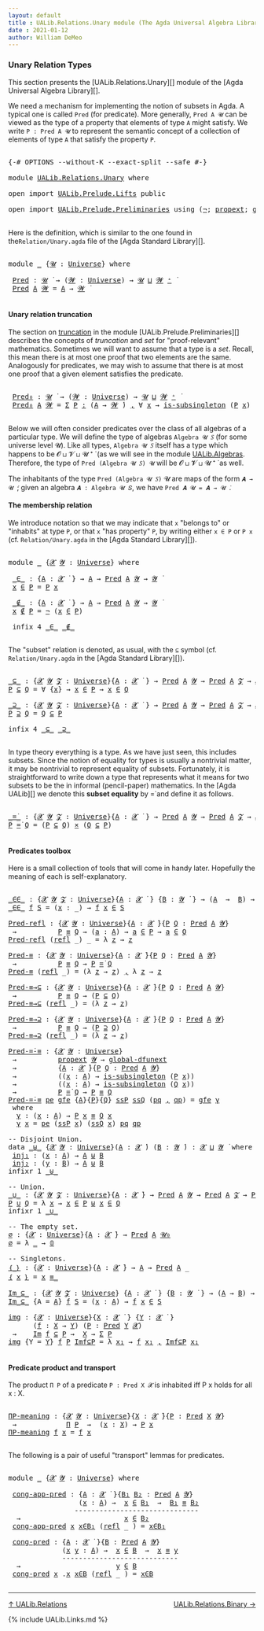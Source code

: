 ```yaml
---
layout: default
title : UALib.Relations.Unary module (The Agda Universal Algebra Library)
date : 2021-01-12
author: William DeMeo
---
```


### <a id="unary-relation-types">Unary Relation Types</a>

This section presents the [UALib.Relations.Unary][] module of the [Agda Universal Algebra Library][].

We need a mechanism for implementing the notion of subsets in Agda. A typical one is called `Pred` (for predicate). More generally, `Pred A 𝓤` can be viewed as the type of a property that elements of type `A` might satisfy. We write `P : Pred A 𝓤` to represent the semantic concept of a collection of elements of type `A` that satisfy the property `P`.


<pre class="Agda">

<a id="671" class="Symbol">{-#</a> <a id="675" class="Keyword">OPTIONS</a> <a id="683" class="Pragma">--without-K</a> <a id="695" class="Pragma">--exact-split</a> <a id="709" class="Pragma">--safe</a> <a id="716" class="Symbol">#-}</a>

<a id="721" class="Keyword">module</a> <a id="728" href="UALib.Relations.Unary.html" class="Module">UALib.Relations.Unary</a> <a id="750" class="Keyword">where</a>

<a id="757" class="Keyword">open</a> <a id="762" class="Keyword">import</a> <a id="769" href="UALib.Prelude.Lifts.html" class="Module">UALib.Prelude.Lifts</a> <a id="789" class="Keyword">public</a>

<a id="797" class="Keyword">open</a> <a id="802" class="Keyword">import</a> <a id="809" href="UALib.Prelude.Preliminaries.html" class="Module">UALib.Prelude.Preliminaries</a> <a id="837" class="Keyword">using</a> <a id="843" class="Symbol">(</a><a id="844" href="MGS-MLTT.html#956" class="Function">¬</a><a id="845" class="Symbol">;</a> <a id="847" href="MGS-Powerset.html#382" class="Function">propext</a><a id="854" class="Symbol">;</a> <a id="856" href="MGS-Subsingleton-Theorems.html#3468" class="Function">global-dfunext</a><a id="870" class="Symbol">;</a> <a id="872" href="MGS-Basic-UF.html#743" class="Function">is-subsingleton</a><a id="887" class="Symbol">;</a> <a id="889" href="universes.html#504" class="Primitive">𝓤₀</a><a id="891" class="Symbol">;</a> <a id="893" href="MGS-MLTT.html#712" class="Function">𝟘</a><a id="894" class="Symbol">)</a> <a id="896" class="Keyword">public</a>

</pre>

Here is the definition, which is similar to the one found in the`Relation/Unary.agda` file of the [Agda Standard Library][].

<pre class="Agda">

<a id="1056" class="Keyword">module</a> <a id="1063" href="UALib.Relations.Unary.html#1063" class="Module">_</a> <a id="1065" class="Symbol">{</a><a id="1066" href="UALib.Relations.Unary.html#1066" class="Bound">𝓤</a> <a id="1068" class="Symbol">:</a> <a id="1070" href="universes.html#551" class="Postulate">Universe</a><a id="1078" class="Symbol">}</a> <a id="1080" class="Keyword">where</a>

 <a id="1088" href="UALib.Relations.Unary.html#1088" class="Function">Pred</a> <a id="1093" class="Symbol">:</a> <a id="1095" href="UALib.Relations.Unary.html#1066" class="Bound">𝓤</a> <a id="1097" href="universes.html#758" class="Function Operator">̇</a> <a id="1099" class="Symbol">→</a> <a id="1101" class="Symbol">(</a><a id="1102" href="UALib.Relations.Unary.html#1102" class="Bound">𝓦</a> <a id="1104" class="Symbol">:</a> <a id="1106" href="universes.html#551" class="Postulate">Universe</a><a id="1114" class="Symbol">)</a> <a id="1116" class="Symbol">→</a> <a id="1118" href="UALib.Relations.Unary.html#1066" class="Bound">𝓤</a> <a id="1120" href="Agda.Primitive.html#636" class="Primitive Operator">⊔</a> <a id="1122" href="UALib.Relations.Unary.html#1102" class="Bound">𝓦</a> <a id="1124" href="universes.html#527" class="Primitive Operator">⁺</a> <a id="1126" href="universes.html#758" class="Function Operator">̇</a>
 <a id="1129" href="UALib.Relations.Unary.html#1088" class="Function">Pred</a> <a id="1134" href="UALib.Relations.Unary.html#1134" class="Bound">A</a> <a id="1136" href="UALib.Relations.Unary.html#1136" class="Bound">𝓦</a> <a id="1138" class="Symbol">=</a> <a id="1140" href="UALib.Relations.Unary.html#1134" class="Bound">A</a> <a id="1142" class="Symbol">→</a> <a id="1144" href="UALib.Relations.Unary.html#1136" class="Bound">𝓦</a> <a id="1146" href="universes.html#758" class="Function Operator">̇</a>

</pre>

#### <a id="unary-relation-truncation">Unary relation truncation</a>

The section on [truncation](UALib.Prelude.Preliminaries.html#truncation) in the module [UALib.Prelude.Preliminaries][] describes the concepts of *truncation* and *set* for "proof-relevant" mathematics. Sometimes we will want to assume that a type is a *set*. Recall, this mean there is at most one proof that two elements are the same.  Analogously for predicates, we may wish to assume that there is at most one proof that a given element satisfies the predicate.

<pre class="Agda">

 <a id="1712" href="UALib.Relations.Unary.html#1712" class="Function">Pred₀</a> <a id="1718" class="Symbol">:</a> <a id="1720" href="UALib.Relations.Unary.html#1066" class="Bound">𝓤</a> <a id="1722" href="universes.html#758" class="Function Operator">̇</a> <a id="1724" class="Symbol">→</a> <a id="1726" class="Symbol">(</a><a id="1727" href="UALib.Relations.Unary.html#1727" class="Bound">𝓦</a> <a id="1729" class="Symbol">:</a> <a id="1731" href="universes.html#551" class="Postulate">Universe</a><a id="1739" class="Symbol">)</a> <a id="1741" class="Symbol">→</a> <a id="1743" href="UALib.Relations.Unary.html#1066" class="Bound">𝓤</a> <a id="1745" href="Agda.Primitive.html#636" class="Primitive Operator">⊔</a> <a id="1747" href="UALib.Relations.Unary.html#1727" class="Bound">𝓦</a> <a id="1749" href="universes.html#527" class="Primitive Operator">⁺</a> <a id="1751" href="universes.html#758" class="Function Operator">̇</a>
 <a id="1754" href="UALib.Relations.Unary.html#1712" class="Function">Pred₀</a> <a id="1760" href="UALib.Relations.Unary.html#1760" class="Bound">A</a> <a id="1762" href="UALib.Relations.Unary.html#1762" class="Bound">𝓦</a> <a id="1764" class="Symbol">=</a> <a id="1766" href="MGS-MLTT.html#3074" class="Function">Σ</a> <a id="1768" href="UALib.Relations.Unary.html#1768" class="Bound">P</a> <a id="1770" href="MGS-MLTT.html#3074" class="Function">꞉</a> <a id="1772" class="Symbol">(</a><a id="1773" href="UALib.Relations.Unary.html#1760" class="Bound">A</a> <a id="1775" class="Symbol">→</a> <a id="1777" href="UALib.Relations.Unary.html#1762" class="Bound">𝓦</a> <a id="1779" href="universes.html#758" class="Function Operator">̇</a><a id="1780" class="Symbol">)</a> <a id="1782" href="MGS-MLTT.html#3074" class="Function">,</a> <a id="1784" class="Symbol">∀</a> <a id="1786" href="UALib.Relations.Unary.html#1786" class="Bound">x</a> <a id="1788" class="Symbol">→</a> <a id="1790" href="MGS-Basic-UF.html#743" class="Function">is-subsingleton</a> <a id="1806" class="Symbol">(</a><a id="1807" href="UALib.Relations.Unary.html#1768" class="Bound">P</a> <a id="1809" href="UALib.Relations.Unary.html#1786" class="Bound">x</a><a id="1810" class="Symbol">)</a>

</pre>


Below we will often consider predicates over the class of all algebras of a particular type. We will define the type of algebras `Algebra 𝓤 𝑆` (for some universe level 𝓤). Like all types, `Algebra 𝓤 𝑆` itself has a type which happens to be 𝓞 ⊔ 𝓥 ⊔ 𝓤 ⁺ ̇ (as we will see in the module [UALib.Algebras](UALib.Algebras.Algebras.html). Therefore, the type of `Pred (Algebra 𝓤 𝑆) 𝓤` will be 𝓞 ⊔ 𝓥 ⊔ 𝓤 ⁺ ̇ as well.

The inhabitants of the type `Pred (Algebra 𝓤 𝑆)` 𝓤 are maps of the form `𝑨 → 𝓤 ̇`; given an algebra `𝑨 : Algebra 𝓤 𝑆`, we have `Pred 𝑨 𝓤 = 𝑨 → 𝓤 ̇`.

#### <a id="The membership relation">The membership relation</a>

We introduce notation so that we may indicate that `x` "belongs to" or "inhabits" at type `P`, or that `x` "has property" `P`, by writing either `x ∈ P` or `P x` (cf. `Relation/Unary.agda` in the [Agda Standard Library][]).

<pre class="Agda">

<a id="2691" class="Keyword">module</a> <a id="2698" href="UALib.Relations.Unary.html#2698" class="Module">_</a> <a id="2700" class="Symbol">{</a><a id="2701" href="UALib.Relations.Unary.html#2701" class="Bound">𝓧</a> <a id="2703" href="UALib.Relations.Unary.html#2703" class="Bound">𝓨</a> <a id="2705" class="Symbol">:</a> <a id="2707" href="universes.html#551" class="Postulate">Universe</a><a id="2715" class="Symbol">}</a> <a id="2717" class="Keyword">where</a>

 <a id="2725" href="UALib.Relations.Unary.html#2725" class="Function Operator">_∈_</a> <a id="2729" class="Symbol">:</a> <a id="2731" class="Symbol">{</a><a id="2732" href="UALib.Relations.Unary.html#2732" class="Bound">A</a> <a id="2734" class="Symbol">:</a> <a id="2736" href="UALib.Relations.Unary.html#2701" class="Bound">𝓧</a> <a id="2738" href="universes.html#758" class="Function Operator">̇</a> <a id="2740" class="Symbol">}</a> <a id="2742" class="Symbol">→</a> <a id="2744" href="UALib.Relations.Unary.html#2732" class="Bound">A</a> <a id="2746" class="Symbol">→</a> <a id="2748" href="UALib.Relations.Unary.html#1088" class="Function">Pred</a> <a id="2753" href="UALib.Relations.Unary.html#2732" class="Bound">A</a> <a id="2755" href="UALib.Relations.Unary.html#2703" class="Bound">𝓨</a> <a id="2757" class="Symbol">→</a> <a id="2759" href="UALib.Relations.Unary.html#2703" class="Bound">𝓨</a> <a id="2761" href="universes.html#758" class="Function Operator">̇</a>
 <a id="2764" href="UALib.Relations.Unary.html#2764" class="Bound">x</a> <a id="2766" href="UALib.Relations.Unary.html#2725" class="Function Operator">∈</a> <a id="2768" href="UALib.Relations.Unary.html#2768" class="Bound">P</a> <a id="2770" class="Symbol">=</a> <a id="2772" href="UALib.Relations.Unary.html#2768" class="Bound">P</a> <a id="2774" href="UALib.Relations.Unary.html#2764" class="Bound">x</a>

 <a id="2778" href="UALib.Relations.Unary.html#2778" class="Function Operator">_∉_</a> <a id="2782" class="Symbol">:</a> <a id="2784" class="Symbol">{</a><a id="2785" href="UALib.Relations.Unary.html#2785" class="Bound">A</a> <a id="2787" class="Symbol">:</a> <a id="2789" href="UALib.Relations.Unary.html#2701" class="Bound">𝓧</a> <a id="2791" href="universes.html#758" class="Function Operator">̇</a> <a id="2793" class="Symbol">}</a> <a id="2795" class="Symbol">→</a> <a id="2797" href="UALib.Relations.Unary.html#2785" class="Bound">A</a> <a id="2799" class="Symbol">→</a> <a id="2801" href="UALib.Relations.Unary.html#1088" class="Function">Pred</a> <a id="2806" href="UALib.Relations.Unary.html#2785" class="Bound">A</a> <a id="2808" href="UALib.Relations.Unary.html#2703" class="Bound">𝓨</a> <a id="2810" class="Symbol">→</a> <a id="2812" href="UALib.Relations.Unary.html#2703" class="Bound">𝓨</a> <a id="2814" href="universes.html#758" class="Function Operator">̇</a>
 <a id="2817" href="UALib.Relations.Unary.html#2817" class="Bound">x</a> <a id="2819" href="UALib.Relations.Unary.html#2778" class="Function Operator">∉</a> <a id="2821" href="UALib.Relations.Unary.html#2821" class="Bound">P</a> <a id="2823" class="Symbol">=</a> <a id="2825" href="MGS-MLTT.html#956" class="Function">¬</a> <a id="2827" class="Symbol">(</a><a id="2828" href="UALib.Relations.Unary.html#2817" class="Bound">x</a> <a id="2830" href="UALib.Relations.Unary.html#2725" class="Function Operator">∈</a> <a id="2832" href="UALib.Relations.Unary.html#2821" class="Bound">P</a><a id="2833" class="Symbol">)</a>

 <a id="2837" class="Keyword">infix</a> <a id="2843" class="Number">4</a> <a id="2845" href="UALib.Relations.Unary.html#2725" class="Function Operator">_∈_</a> <a id="2849" href="UALib.Relations.Unary.html#2778" class="Function Operator">_∉_</a>

</pre>

The "subset" relation is denoted, as usual, with the `⊆` symbol (cf. `Relation/Unary.agda` in the [Agda Standard Library][]).

<pre class="Agda">

<a id="_⊆_"></a><a id="3007" href="UALib.Relations.Unary.html#3007" class="Function Operator">_⊆_</a> <a id="3011" class="Symbol">:</a> <a id="3013" class="Symbol">{</a><a id="3014" href="UALib.Relations.Unary.html#3014" class="Bound">𝓧</a> <a id="3016" href="UALib.Relations.Unary.html#3016" class="Bound">𝓨</a> <a id="3018" href="UALib.Relations.Unary.html#3018" class="Bound">𝓩</a> <a id="3020" class="Symbol">:</a> <a id="3022" href="universes.html#551" class="Postulate">Universe</a><a id="3030" class="Symbol">}{</a><a id="3032" href="UALib.Relations.Unary.html#3032" class="Bound">A</a> <a id="3034" class="Symbol">:</a> <a id="3036" href="UALib.Relations.Unary.html#3014" class="Bound">𝓧</a> <a id="3038" href="universes.html#758" class="Function Operator">̇</a> <a id="3040" class="Symbol">}</a> <a id="3042" class="Symbol">→</a> <a id="3044" href="UALib.Relations.Unary.html#1088" class="Function">Pred</a> <a id="3049" href="UALib.Relations.Unary.html#3032" class="Bound">A</a> <a id="3051" href="UALib.Relations.Unary.html#3016" class="Bound">𝓨</a> <a id="3053" class="Symbol">→</a> <a id="3055" href="UALib.Relations.Unary.html#1088" class="Function">Pred</a> <a id="3060" href="UALib.Relations.Unary.html#3032" class="Bound">A</a> <a id="3062" href="UALib.Relations.Unary.html#3018" class="Bound">𝓩</a> <a id="3064" class="Symbol">→</a> <a id="3066" href="UALib.Relations.Unary.html#3014" class="Bound">𝓧</a> <a id="3068" href="Agda.Primitive.html#636" class="Primitive Operator">⊔</a> <a id="3070" href="UALib.Relations.Unary.html#3016" class="Bound">𝓨</a> <a id="3072" href="Agda.Primitive.html#636" class="Primitive Operator">⊔</a> <a id="3074" href="UALib.Relations.Unary.html#3018" class="Bound">𝓩</a> <a id="3076" href="universes.html#758" class="Function Operator">̇</a>
<a id="3078" href="UALib.Relations.Unary.html#3078" class="Bound">P</a> <a id="3080" href="UALib.Relations.Unary.html#3007" class="Function Operator">⊆</a> <a id="3082" href="UALib.Relations.Unary.html#3082" class="Bound">Q</a> <a id="3084" class="Symbol">=</a> <a id="3086" class="Symbol">∀</a> <a id="3088" class="Symbol">{</a><a id="3089" href="UALib.Relations.Unary.html#3089" class="Bound">x</a><a id="3090" class="Symbol">}</a> <a id="3092" class="Symbol">→</a> <a id="3094" href="UALib.Relations.Unary.html#3089" class="Bound">x</a> <a id="3096" href="UALib.Relations.Unary.html#2725" class="Function Operator">∈</a> <a id="3098" href="UALib.Relations.Unary.html#3078" class="Bound">P</a> <a id="3100" class="Symbol">→</a> <a id="3102" href="UALib.Relations.Unary.html#3089" class="Bound">x</a> <a id="3104" href="UALib.Relations.Unary.html#2725" class="Function Operator">∈</a> <a id="3106" href="UALib.Relations.Unary.html#3082" class="Bound">Q</a>

<a id="_⊇_"></a><a id="3109" href="UALib.Relations.Unary.html#3109" class="Function Operator">_⊇_</a> <a id="3113" class="Symbol">:</a> <a id="3115" class="Symbol">{</a><a id="3116" href="UALib.Relations.Unary.html#3116" class="Bound">𝓧</a> <a id="3118" href="UALib.Relations.Unary.html#3118" class="Bound">𝓨</a> <a id="3120" href="UALib.Relations.Unary.html#3120" class="Bound">𝓩</a> <a id="3122" class="Symbol">:</a> <a id="3124" href="universes.html#551" class="Postulate">Universe</a><a id="3132" class="Symbol">}{</a><a id="3134" href="UALib.Relations.Unary.html#3134" class="Bound">A</a> <a id="3136" class="Symbol">:</a> <a id="3138" href="UALib.Relations.Unary.html#3116" class="Bound">𝓧</a> <a id="3140" href="universes.html#758" class="Function Operator">̇</a> <a id="3142" class="Symbol">}</a> <a id="3144" class="Symbol">→</a> <a id="3146" href="UALib.Relations.Unary.html#1088" class="Function">Pred</a> <a id="3151" href="UALib.Relations.Unary.html#3134" class="Bound">A</a> <a id="3153" href="UALib.Relations.Unary.html#3118" class="Bound">𝓨</a> <a id="3155" class="Symbol">→</a> <a id="3157" href="UALib.Relations.Unary.html#1088" class="Function">Pred</a> <a id="3162" href="UALib.Relations.Unary.html#3134" class="Bound">A</a> <a id="3164" href="UALib.Relations.Unary.html#3120" class="Bound">𝓩</a> <a id="3166" class="Symbol">→</a> <a id="3168" href="UALib.Relations.Unary.html#3116" class="Bound">𝓧</a> <a id="3170" href="Agda.Primitive.html#636" class="Primitive Operator">⊔</a> <a id="3172" href="UALib.Relations.Unary.html#3118" class="Bound">𝓨</a> <a id="3174" href="Agda.Primitive.html#636" class="Primitive Operator">⊔</a> <a id="3176" href="UALib.Relations.Unary.html#3120" class="Bound">𝓩</a> <a id="3178" href="universes.html#758" class="Function Operator">̇</a>
<a id="3180" href="UALib.Relations.Unary.html#3180" class="Bound">P</a> <a id="3182" href="UALib.Relations.Unary.html#3109" class="Function Operator">⊇</a> <a id="3184" href="UALib.Relations.Unary.html#3184" class="Bound">Q</a> <a id="3186" class="Symbol">=</a> <a id="3188" href="UALib.Relations.Unary.html#3184" class="Bound">Q</a> <a id="3190" href="UALib.Relations.Unary.html#3007" class="Function Operator">⊆</a> <a id="3192" href="UALib.Relations.Unary.html#3180" class="Bound">P</a>

<a id="3195" class="Keyword">infix</a> <a id="3201" class="Number">4</a> <a id="3203" href="UALib.Relations.Unary.html#3007" class="Function Operator">_⊆_</a> <a id="3207" href="UALib.Relations.Unary.html#3109" class="Function Operator">_⊇_</a>

</pre>

In type theory everything is a type. As we have just seen, this includes subsets.  Since the notion of equality for types is usually a nontrivial matter, it may be nontrivial to represent equality of subsets.  Fortunately, it is straightforward to write down a type that represents what it means for two subsets to be the in informal (pencil-paper) mathematics.  In the [Agda UALib][] we denote this **subset equality** by =̇ and define it as follows.

<pre class="Agda">

<a id="_=̇_"></a><a id="3691" href="UALib.Relations.Unary.html#3691" class="Function Operator">_=̇_</a> <a id="3696" class="Symbol">:</a> <a id="3698" class="Symbol">{</a><a id="3699" href="UALib.Relations.Unary.html#3699" class="Bound">𝓧</a> <a id="3701" href="UALib.Relations.Unary.html#3701" class="Bound">𝓨</a> <a id="3703" href="UALib.Relations.Unary.html#3703" class="Bound">𝓩</a> <a id="3705" class="Symbol">:</a> <a id="3707" href="universes.html#551" class="Postulate">Universe</a><a id="3715" class="Symbol">}{</a><a id="3717" href="UALib.Relations.Unary.html#3717" class="Bound">A</a> <a id="3719" class="Symbol">:</a> <a id="3721" href="UALib.Relations.Unary.html#3699" class="Bound">𝓧</a> <a id="3723" href="universes.html#758" class="Function Operator">̇</a> <a id="3725" class="Symbol">}</a> <a id="3727" class="Symbol">→</a> <a id="3729" href="UALib.Relations.Unary.html#1088" class="Function">Pred</a> <a id="3734" href="UALib.Relations.Unary.html#3717" class="Bound">A</a> <a id="3736" href="UALib.Relations.Unary.html#3701" class="Bound">𝓨</a> <a id="3738" class="Symbol">→</a> <a id="3740" href="UALib.Relations.Unary.html#1088" class="Function">Pred</a> <a id="3745" href="UALib.Relations.Unary.html#3717" class="Bound">A</a> <a id="3747" href="UALib.Relations.Unary.html#3703" class="Bound">𝓩</a> <a id="3749" class="Symbol">→</a> <a id="3751" href="UALib.Relations.Unary.html#3699" class="Bound">𝓧</a> <a id="3753" href="Agda.Primitive.html#636" class="Primitive Operator">⊔</a> <a id="3755" href="UALib.Relations.Unary.html#3701" class="Bound">𝓨</a> <a id="3757" href="Agda.Primitive.html#636" class="Primitive Operator">⊔</a> <a id="3759" href="UALib.Relations.Unary.html#3703" class="Bound">𝓩</a> <a id="3761" href="universes.html#758" class="Function Operator">̇</a>
<a id="3763" href="UALib.Relations.Unary.html#3763" class="Bound">P</a> <a id="3765" href="UALib.Relations.Unary.html#3691" class="Function Operator">=̇</a> <a id="3768" href="UALib.Relations.Unary.html#3768" class="Bound">Q</a> <a id="3770" class="Symbol">=</a> <a id="3772" class="Symbol">(</a><a id="3773" href="UALib.Relations.Unary.html#3763" class="Bound">P</a> <a id="3775" href="UALib.Relations.Unary.html#3007" class="Function Operator">⊆</a> <a id="3777" href="UALib.Relations.Unary.html#3768" class="Bound">Q</a><a id="3778" class="Symbol">)</a> <a id="3780" href="MGS-MLTT.html#3515" class="Function Operator">×</a> <a id="3782" class="Symbol">(</a><a id="3783" href="UALib.Relations.Unary.html#3768" class="Bound">Q</a> <a id="3785" href="UALib.Relations.Unary.html#3007" class="Function Operator">⊆</a> <a id="3787" href="UALib.Relations.Unary.html#3763" class="Bound">P</a><a id="3788" class="Symbol">)</a>

</pre>



#### <a id="predicates-toolbox">Predicates toolbox</a>

Here is a small collection of tools that will come in handy later.  Hopefully the meaning of each is self-explanatory.

<pre class="Agda">

<a id="_∈∈_"></a><a id="3995" href="UALib.Relations.Unary.html#3995" class="Function Operator">_∈∈_</a> <a id="4000" class="Symbol">:</a> <a id="4002" class="Symbol">{</a><a id="4003" href="UALib.Relations.Unary.html#4003" class="Bound">𝓧</a> <a id="4005" href="UALib.Relations.Unary.html#4005" class="Bound">𝓨</a> <a id="4007" href="UALib.Relations.Unary.html#4007" class="Bound">𝓩</a> <a id="4009" class="Symbol">:</a> <a id="4011" href="universes.html#551" class="Postulate">Universe</a><a id="4019" class="Symbol">}{</a><a id="4021" href="UALib.Relations.Unary.html#4021" class="Bound">A</a> <a id="4023" class="Symbol">:</a> <a id="4025" href="UALib.Relations.Unary.html#4003" class="Bound">𝓧</a> <a id="4027" href="universes.html#758" class="Function Operator">̇</a> <a id="4029" class="Symbol">}</a> <a id="4031" class="Symbol">{</a><a id="4032" href="UALib.Relations.Unary.html#4032" class="Bound">B</a> <a id="4034" class="Symbol">:</a> <a id="4036" href="UALib.Relations.Unary.html#4005" class="Bound">𝓨</a> <a id="4038" href="universes.html#758" class="Function Operator">̇</a> <a id="4040" class="Symbol">}</a> <a id="4042" class="Symbol">→</a> <a id="4044" class="Symbol">(</a><a id="4045" href="UALib.Relations.Unary.html#4021" class="Bound">A</a>  <a id="4048" class="Symbol">→</a>  <a id="4051" href="UALib.Relations.Unary.html#4032" class="Bound">B</a><a id="4052" class="Symbol">)</a> <a id="4054" class="Symbol">→</a> <a id="4056" href="UALib.Relations.Unary.html#1088" class="Function">Pred</a> <a id="4061" href="UALib.Relations.Unary.html#4032" class="Bound">B</a> <a id="4063" href="UALib.Relations.Unary.html#4007" class="Bound">𝓩</a> <a id="4065" class="Symbol">→</a> <a id="4067" href="UALib.Relations.Unary.html#4003" class="Bound">𝓧</a> <a id="4069" href="Agda.Primitive.html#636" class="Primitive Operator">⊔</a> <a id="4071" href="UALib.Relations.Unary.html#4007" class="Bound">𝓩</a> <a id="4073" href="universes.html#758" class="Function Operator">̇</a>
<a id="4075" href="UALib.Relations.Unary.html#3995" class="Function Operator">_∈∈_</a> <a id="4080" href="UALib.Relations.Unary.html#4080" class="Bound">f</a> <a id="4082" href="UALib.Relations.Unary.html#4082" class="Bound">S</a> <a id="4084" class="Symbol">=</a> <a id="4086" class="Symbol">(</a><a id="4087" href="UALib.Relations.Unary.html#4087" class="Bound">x</a> <a id="4089" class="Symbol">:</a> <a id="4091" class="Symbol">_)</a> <a id="4094" class="Symbol">→</a> <a id="4096" href="UALib.Relations.Unary.html#4080" class="Bound">f</a> <a id="4098" href="UALib.Relations.Unary.html#4087" class="Bound">x</a> <a id="4100" href="UALib.Relations.Unary.html#2725" class="Function Operator">∈</a> <a id="4102" href="UALib.Relations.Unary.html#4082" class="Bound">S</a>

<a id="Pred-refl"></a><a id="4105" href="UALib.Relations.Unary.html#4105" class="Function">Pred-refl</a> <a id="4115" class="Symbol">:</a> <a id="4117" class="Symbol">{</a><a id="4118" href="UALib.Relations.Unary.html#4118" class="Bound">𝓧</a> <a id="4120" href="UALib.Relations.Unary.html#4120" class="Bound">𝓨</a> <a id="4122" class="Symbol">:</a> <a id="4124" href="universes.html#551" class="Postulate">Universe</a><a id="4132" class="Symbol">}{</a><a id="4134" href="UALib.Relations.Unary.html#4134" class="Bound">A</a> <a id="4136" class="Symbol">:</a> <a id="4138" href="UALib.Relations.Unary.html#4118" class="Bound">𝓧</a> <a id="4140" href="universes.html#758" class="Function Operator">̇</a><a id="4141" class="Symbol">}{</a><a id="4143" href="UALib.Relations.Unary.html#4143" class="Bound">P</a> <a id="4145" href="UALib.Relations.Unary.html#4145" class="Bound">Q</a> <a id="4147" class="Symbol">:</a> <a id="4149" href="UALib.Relations.Unary.html#1088" class="Function">Pred</a> <a id="4154" href="UALib.Relations.Unary.html#4134" class="Bound">A</a> <a id="4156" href="UALib.Relations.Unary.html#4120" class="Bound">𝓨</a><a id="4157" class="Symbol">}</a>
 <a id="4160" class="Symbol">→</a>          <a id="4171" href="UALib.Relations.Unary.html#4143" class="Bound">P</a> <a id="4173" href="UALib.Prelude.Preliminaries.html#5556" class="Datatype Operator">≡</a> <a id="4175" href="UALib.Relations.Unary.html#4145" class="Bound">Q</a> <a id="4177" class="Symbol">→</a> <a id="4179" class="Symbol">(</a><a id="4180" href="UALib.Relations.Unary.html#4180" class="Bound">a</a> <a id="4182" class="Symbol">:</a> <a id="4184" href="UALib.Relations.Unary.html#4134" class="Bound">A</a><a id="4185" class="Symbol">)</a> <a id="4187" class="Symbol">→</a> <a id="4189" href="UALib.Relations.Unary.html#4180" class="Bound">a</a> <a id="4191" href="UALib.Relations.Unary.html#2725" class="Function Operator">∈</a> <a id="4193" href="UALib.Relations.Unary.html#4143" class="Bound">P</a> <a id="4195" class="Symbol">→</a> <a id="4197" href="UALib.Relations.Unary.html#4180" class="Bound">a</a> <a id="4199" href="UALib.Relations.Unary.html#2725" class="Function Operator">∈</a> <a id="4201" href="UALib.Relations.Unary.html#4145" class="Bound">Q</a>
<a id="4203" href="UALib.Relations.Unary.html#4105" class="Function">Pred-refl</a> <a id="4213" class="Symbol">(</a><a id="4214" href="UALib.Prelude.Preliminaries.html#5592" class="InductiveConstructor">refl</a> <a id="4219" class="Symbol">_)</a> <a id="4222" class="Symbol">_</a> <a id="4224" class="Symbol">=</a> <a id="4226" class="Symbol">λ</a> <a id="4228" href="UALib.Relations.Unary.html#4228" class="Bound">z</a> <a id="4230" class="Symbol">→</a> <a id="4232" href="UALib.Relations.Unary.html#4228" class="Bound">z</a>

<a id="Pred-≡"></a><a id="4235" href="UALib.Relations.Unary.html#4235" class="Function">Pred-≡</a> <a id="4242" class="Symbol">:</a> <a id="4244" class="Symbol">{</a><a id="4245" href="UALib.Relations.Unary.html#4245" class="Bound">𝓧</a> <a id="4247" href="UALib.Relations.Unary.html#4247" class="Bound">𝓨</a> <a id="4249" class="Symbol">:</a> <a id="4251" href="universes.html#551" class="Postulate">Universe</a><a id="4259" class="Symbol">}{</a><a id="4261" href="UALib.Relations.Unary.html#4261" class="Bound">A</a> <a id="4263" class="Symbol">:</a> <a id="4265" href="UALib.Relations.Unary.html#4245" class="Bound">𝓧</a> <a id="4267" href="universes.html#758" class="Function Operator">̇</a><a id="4268" class="Symbol">}{</a><a id="4270" href="UALib.Relations.Unary.html#4270" class="Bound">P</a> <a id="4272" href="UALib.Relations.Unary.html#4272" class="Bound">Q</a> <a id="4274" class="Symbol">:</a> <a id="4276" href="UALib.Relations.Unary.html#1088" class="Function">Pred</a> <a id="4281" href="UALib.Relations.Unary.html#4261" class="Bound">A</a> <a id="4283" href="UALib.Relations.Unary.html#4247" class="Bound">𝓨</a><a id="4284" class="Symbol">}</a>
 <a id="4287" class="Symbol">→</a>          <a id="4298" href="UALib.Relations.Unary.html#4270" class="Bound">P</a> <a id="4300" href="UALib.Prelude.Preliminaries.html#5556" class="Datatype Operator">≡</a> <a id="4302" href="UALib.Relations.Unary.html#4272" class="Bound">Q</a> <a id="4304" class="Symbol">→</a> <a id="4306" href="UALib.Relations.Unary.html#4270" class="Bound">P</a> <a id="4308" href="UALib.Relations.Unary.html#3691" class="Function Operator">=̇</a> <a id="4311" href="UALib.Relations.Unary.html#4272" class="Bound">Q</a>
<a id="4313" href="UALib.Relations.Unary.html#4235" class="Function">Pred-≡</a> <a id="4320" class="Symbol">(</a><a id="4321" href="UALib.Prelude.Preliminaries.html#5592" class="InductiveConstructor">refl</a> <a id="4326" class="Symbol">_)</a> <a id="4329" class="Symbol">=</a> <a id="4331" class="Symbol">(λ</a> <a id="4334" href="UALib.Relations.Unary.html#4334" class="Bound">z</a> <a id="4336" class="Symbol">→</a> <a id="4338" href="UALib.Relations.Unary.html#4334" class="Bound">z</a><a id="4339" class="Symbol">)</a> <a id="4341" href="UALib.Prelude.Preliminaries.html#5665" class="InductiveConstructor Operator">,</a> <a id="4343" class="Symbol">λ</a> <a id="4345" href="UALib.Relations.Unary.html#4345" class="Bound">z</a> <a id="4347" class="Symbol">→</a> <a id="4349" href="UALib.Relations.Unary.html#4345" class="Bound">z</a>

<a id="Pred-≡→⊆"></a><a id="4352" href="UALib.Relations.Unary.html#4352" class="Function">Pred-≡→⊆</a> <a id="4361" class="Symbol">:</a> <a id="4363" class="Symbol">{</a><a id="4364" href="UALib.Relations.Unary.html#4364" class="Bound">𝓧</a> <a id="4366" href="UALib.Relations.Unary.html#4366" class="Bound">𝓨</a> <a id="4368" class="Symbol">:</a> <a id="4370" href="universes.html#551" class="Postulate">Universe</a><a id="4378" class="Symbol">}{</a><a id="4380" href="UALib.Relations.Unary.html#4380" class="Bound">A</a> <a id="4382" class="Symbol">:</a> <a id="4384" href="UALib.Relations.Unary.html#4364" class="Bound">𝓧</a> <a id="4386" href="universes.html#758" class="Function Operator">̇</a><a id="4387" class="Symbol">}{</a><a id="4389" href="UALib.Relations.Unary.html#4389" class="Bound">P</a> <a id="4391" href="UALib.Relations.Unary.html#4391" class="Bound">Q</a> <a id="4393" class="Symbol">:</a> <a id="4395" href="UALib.Relations.Unary.html#1088" class="Function">Pred</a> <a id="4400" href="UALib.Relations.Unary.html#4380" class="Bound">A</a> <a id="4402" href="UALib.Relations.Unary.html#4366" class="Bound">𝓨</a><a id="4403" class="Symbol">}</a>
 <a id="4406" class="Symbol">→</a>          <a id="4417" href="UALib.Relations.Unary.html#4389" class="Bound">P</a> <a id="4419" href="UALib.Prelude.Preliminaries.html#5556" class="Datatype Operator">≡</a> <a id="4421" href="UALib.Relations.Unary.html#4391" class="Bound">Q</a> <a id="4423" class="Symbol">→</a> <a id="4425" class="Symbol">(</a><a id="4426" href="UALib.Relations.Unary.html#4389" class="Bound">P</a> <a id="4428" href="UALib.Relations.Unary.html#3007" class="Function Operator">⊆</a> <a id="4430" href="UALib.Relations.Unary.html#4391" class="Bound">Q</a><a id="4431" class="Symbol">)</a>
<a id="4433" href="UALib.Relations.Unary.html#4352" class="Function">Pred-≡→⊆</a> <a id="4442" class="Symbol">(</a><a id="4443" href="UALib.Prelude.Preliminaries.html#5592" class="InductiveConstructor">refl</a> <a id="4448" class="Symbol">_)</a> <a id="4451" class="Symbol">=</a> <a id="4453" class="Symbol">(λ</a> <a id="4456" href="UALib.Relations.Unary.html#4456" class="Bound">z</a> <a id="4458" class="Symbol">→</a> <a id="4460" href="UALib.Relations.Unary.html#4456" class="Bound">z</a><a id="4461" class="Symbol">)</a>

<a id="Pred-≡→⊇"></a><a id="4464" href="UALib.Relations.Unary.html#4464" class="Function">Pred-≡→⊇</a> <a id="4473" class="Symbol">:</a> <a id="4475" class="Symbol">{</a><a id="4476" href="UALib.Relations.Unary.html#4476" class="Bound">𝓧</a> <a id="4478" href="UALib.Relations.Unary.html#4478" class="Bound">𝓨</a> <a id="4480" class="Symbol">:</a> <a id="4482" href="universes.html#551" class="Postulate">Universe</a><a id="4490" class="Symbol">}{</a><a id="4492" href="UALib.Relations.Unary.html#4492" class="Bound">A</a> <a id="4494" class="Symbol">:</a> <a id="4496" href="UALib.Relations.Unary.html#4476" class="Bound">𝓧</a> <a id="4498" href="universes.html#758" class="Function Operator">̇</a><a id="4499" class="Symbol">}{</a><a id="4501" href="UALib.Relations.Unary.html#4501" class="Bound">P</a> <a id="4503" href="UALib.Relations.Unary.html#4503" class="Bound">Q</a> <a id="4505" class="Symbol">:</a> <a id="4507" href="UALib.Relations.Unary.html#1088" class="Function">Pred</a> <a id="4512" href="UALib.Relations.Unary.html#4492" class="Bound">A</a> <a id="4514" href="UALib.Relations.Unary.html#4478" class="Bound">𝓨</a><a id="4515" class="Symbol">}</a>
 <a id="4518" class="Symbol">→</a>          <a id="4529" href="UALib.Relations.Unary.html#4501" class="Bound">P</a> <a id="4531" href="UALib.Prelude.Preliminaries.html#5556" class="Datatype Operator">≡</a> <a id="4533" href="UALib.Relations.Unary.html#4503" class="Bound">Q</a> <a id="4535" class="Symbol">→</a> <a id="4537" class="Symbol">(</a><a id="4538" href="UALib.Relations.Unary.html#4501" class="Bound">P</a> <a id="4540" href="UALib.Relations.Unary.html#3109" class="Function Operator">⊇</a> <a id="4542" href="UALib.Relations.Unary.html#4503" class="Bound">Q</a><a id="4543" class="Symbol">)</a>
<a id="4545" href="UALib.Relations.Unary.html#4464" class="Function">Pred-≡→⊇</a> <a id="4554" class="Symbol">(</a><a id="4555" href="UALib.Prelude.Preliminaries.html#5592" class="InductiveConstructor">refl</a> <a id="4560" class="Symbol">_)</a> <a id="4563" class="Symbol">=</a> <a id="4565" class="Symbol">(λ</a> <a id="4568" href="UALib.Relations.Unary.html#4568" class="Bound">z</a> <a id="4570" class="Symbol">→</a> <a id="4572" href="UALib.Relations.Unary.html#4568" class="Bound">z</a><a id="4573" class="Symbol">)</a>

<a id="Pred-=̇-≡"></a><a id="4576" href="UALib.Relations.Unary.html#4576" class="Function">Pred-=̇-≡</a> <a id="4586" class="Symbol">:</a> <a id="4588" class="Symbol">{</a><a id="4589" href="UALib.Relations.Unary.html#4589" class="Bound">𝓧</a> <a id="4591" href="UALib.Relations.Unary.html#4591" class="Bound">𝓨</a> <a id="4593" class="Symbol">:</a> <a id="4595" href="universes.html#551" class="Postulate">Universe</a><a id="4603" class="Symbol">}</a>
 <a id="4606" class="Symbol">→</a>          <a id="4617" href="MGS-Powerset.html#382" class="Function">propext</a> <a id="4625" href="UALib.Relations.Unary.html#4591" class="Bound">𝓨</a> <a id="4627" class="Symbol">→</a> <a id="4629" href="MGS-Subsingleton-Theorems.html#3468" class="Function">global-dfunext</a>
 <a id="4645" class="Symbol">→</a>          <a id="4656" class="Symbol">{</a><a id="4657" href="UALib.Relations.Unary.html#4657" class="Bound">A</a> <a id="4659" class="Symbol">:</a> <a id="4661" href="UALib.Relations.Unary.html#4589" class="Bound">𝓧</a> <a id="4663" href="universes.html#758" class="Function Operator">̇</a><a id="4664" class="Symbol">}{</a><a id="4666" href="UALib.Relations.Unary.html#4666" class="Bound">P</a> <a id="4668" href="UALib.Relations.Unary.html#4668" class="Bound">Q</a> <a id="4670" class="Symbol">:</a> <a id="4672" href="UALib.Relations.Unary.html#1088" class="Function">Pred</a> <a id="4677" href="UALib.Relations.Unary.html#4657" class="Bound">A</a> <a id="4679" href="UALib.Relations.Unary.html#4591" class="Bound">𝓨</a><a id="4680" class="Symbol">}</a>
 <a id="4683" class="Symbol">→</a>          <a id="4694" class="Symbol">((</a><a id="4696" href="UALib.Relations.Unary.html#4696" class="Bound">x</a> <a id="4698" class="Symbol">:</a> <a id="4700" href="UALib.Relations.Unary.html#4657" class="Bound">A</a><a id="4701" class="Symbol">)</a> <a id="4703" class="Symbol">→</a> <a id="4705" href="MGS-Basic-UF.html#743" class="Function">is-subsingleton</a> <a id="4721" class="Symbol">(</a><a id="4722" href="UALib.Relations.Unary.html#4666" class="Bound">P</a> <a id="4724" href="UALib.Relations.Unary.html#4696" class="Bound">x</a><a id="4725" class="Symbol">))</a>
 <a id="4729" class="Symbol">→</a>          <a id="4740" class="Symbol">((</a><a id="4742" href="UALib.Relations.Unary.html#4742" class="Bound">x</a> <a id="4744" class="Symbol">:</a> <a id="4746" href="UALib.Relations.Unary.html#4657" class="Bound">A</a><a id="4747" class="Symbol">)</a> <a id="4749" class="Symbol">→</a> <a id="4751" href="MGS-Basic-UF.html#743" class="Function">is-subsingleton</a> <a id="4767" class="Symbol">(</a><a id="4768" href="UALib.Relations.Unary.html#4668" class="Bound">Q</a> <a id="4770" href="UALib.Relations.Unary.html#4742" class="Bound">x</a><a id="4771" class="Symbol">))</a>
 <a id="4775" class="Symbol">→</a>          <a id="4786" href="UALib.Relations.Unary.html#4666" class="Bound">P</a> <a id="4788" href="UALib.Relations.Unary.html#3691" class="Function Operator">=̇</a> <a id="4791" href="UALib.Relations.Unary.html#4668" class="Bound">Q</a> <a id="4793" class="Symbol">→</a> <a id="4795" href="UALib.Relations.Unary.html#4666" class="Bound">P</a> <a id="4797" href="UALib.Prelude.Preliminaries.html#5556" class="Datatype Operator">≡</a> <a id="4799" href="UALib.Relations.Unary.html#4668" class="Bound">Q</a>
<a id="4801" href="UALib.Relations.Unary.html#4576" class="Function">Pred-=̇-≡</a> <a id="4811" href="UALib.Relations.Unary.html#4811" class="Bound">pe</a> <a id="4814" href="UALib.Relations.Unary.html#4814" class="Bound">gfe</a> <a id="4818" class="Symbol">{</a><a id="4819" href="UALib.Relations.Unary.html#4819" class="Bound">A</a><a id="4820" class="Symbol">}{</a><a id="4822" href="UALib.Relations.Unary.html#4822" class="Bound">P</a><a id="4823" class="Symbol">}{</a><a id="4825" href="UALib.Relations.Unary.html#4825" class="Bound">Q</a><a id="4826" class="Symbol">}</a> <a id="4828" href="UALib.Relations.Unary.html#4828" class="Bound">ssP</a> <a id="4832" href="UALib.Relations.Unary.html#4832" class="Bound">ssQ</a> <a id="4836" class="Symbol">(</a><a id="4837" href="UALib.Relations.Unary.html#4837" class="Bound">pq</a> <a id="4840" href="UALib.Prelude.Preliminaries.html#5665" class="InductiveConstructor Operator">,</a> <a id="4842" href="UALib.Relations.Unary.html#4842" class="Bound">qp</a><a id="4844" class="Symbol">)</a> <a id="4846" class="Symbol">=</a> <a id="4848" href="UALib.Relations.Unary.html#4814" class="Bound">gfe</a> <a id="4852" href="UALib.Relations.Unary.html#4863" class="Function">γ</a>
 <a id="4855" class="Keyword">where</a>
  <a id="4863" href="UALib.Relations.Unary.html#4863" class="Function">γ</a> <a id="4865" class="Symbol">:</a> <a id="4867" class="Symbol">(</a><a id="4868" href="UALib.Relations.Unary.html#4868" class="Bound">x</a> <a id="4870" class="Symbol">:</a> <a id="4872" href="UALib.Relations.Unary.html#4819" class="Bound">A</a><a id="4873" class="Symbol">)</a> <a id="4875" class="Symbol">→</a> <a id="4877" href="UALib.Relations.Unary.html#4822" class="Bound">P</a> <a id="4879" href="UALib.Relations.Unary.html#4868" class="Bound">x</a> <a id="4881" href="UALib.Prelude.Preliminaries.html#5556" class="Datatype Operator">≡</a> <a id="4883" href="UALib.Relations.Unary.html#4825" class="Bound">Q</a> <a id="4885" href="UALib.Relations.Unary.html#4868" class="Bound">x</a>
  <a id="4889" href="UALib.Relations.Unary.html#4863" class="Function">γ</a> <a id="4891" href="UALib.Relations.Unary.html#4891" class="Bound">x</a> <a id="4893" class="Symbol">=</a> <a id="4895" href="UALib.Relations.Unary.html#4811" class="Bound">pe</a> <a id="4898" class="Symbol">(</a><a id="4899" href="UALib.Relations.Unary.html#4828" class="Bound">ssP</a> <a id="4903" href="UALib.Relations.Unary.html#4891" class="Bound">x</a><a id="4904" class="Symbol">)</a> <a id="4906" class="Symbol">(</a><a id="4907" href="UALib.Relations.Unary.html#4832" class="Bound">ssQ</a> <a id="4911" href="UALib.Relations.Unary.html#4891" class="Bound">x</a><a id="4912" class="Symbol">)</a> <a id="4914" href="UALib.Relations.Unary.html#4837" class="Bound">pq</a> <a id="4917" href="UALib.Relations.Unary.html#4842" class="Bound">qp</a>

<a id="4921" class="Comment">-- Disjoint Union.</a>
<a id="4940" class="Keyword">data</a> <a id="_⊎_"></a><a id="4945" href="UALib.Relations.Unary.html#4945" class="Datatype Operator">_⊎_</a> <a id="4949" class="Symbol">{</a><a id="4950" href="UALib.Relations.Unary.html#4950" class="Bound">𝓧</a> <a id="4952" href="UALib.Relations.Unary.html#4952" class="Bound">𝓨</a> <a id="4954" class="Symbol">:</a> <a id="4956" href="universes.html#551" class="Postulate">Universe</a><a id="4964" class="Symbol">}(</a><a id="4966" href="UALib.Relations.Unary.html#4966" class="Bound">A</a> <a id="4968" class="Symbol">:</a> <a id="4970" href="UALib.Relations.Unary.html#4950" class="Bound">𝓧</a> <a id="4972" href="universes.html#758" class="Function Operator">̇</a><a id="4973" class="Symbol">)</a> <a id="4975" class="Symbol">(</a><a id="4976" href="UALib.Relations.Unary.html#4976" class="Bound">B</a> <a id="4978" class="Symbol">:</a> <a id="4980" href="UALib.Relations.Unary.html#4952" class="Bound">𝓨</a> <a id="4982" href="universes.html#758" class="Function Operator">̇</a><a id="4983" class="Symbol">)</a> <a id="4985" class="Symbol">:</a> <a id="4987" href="UALib.Relations.Unary.html#4950" class="Bound">𝓧</a> <a id="4989" href="Agda.Primitive.html#636" class="Primitive Operator">⊔</a> <a id="4991" href="UALib.Relations.Unary.html#4952" class="Bound">𝓨</a> <a id="4993" href="universes.html#758" class="Function Operator">̇</a> <a id="4995" class="Keyword">where</a>
 <a id="_⊎_.inj₁"></a><a id="5002" href="UALib.Relations.Unary.html#5002" class="InductiveConstructor">inj₁</a> <a id="5007" class="Symbol">:</a> <a id="5009" class="Symbol">(</a><a id="5010" href="UALib.Relations.Unary.html#5010" class="Bound">x</a> <a id="5012" class="Symbol">:</a> <a id="5014" href="UALib.Relations.Unary.html#4966" class="Bound">A</a><a id="5015" class="Symbol">)</a> <a id="5017" class="Symbol">→</a> <a id="5019" href="UALib.Relations.Unary.html#4966" class="Bound">A</a> <a id="5021" href="UALib.Relations.Unary.html#4945" class="Datatype Operator">⊎</a> <a id="5023" href="UALib.Relations.Unary.html#4976" class="Bound">B</a>
 <a id="_⊎_.inj₂"></a><a id="5026" href="UALib.Relations.Unary.html#5026" class="InductiveConstructor">inj₂</a> <a id="5031" class="Symbol">:</a> <a id="5033" class="Symbol">(</a><a id="5034" href="UALib.Relations.Unary.html#5034" class="Bound">y</a> <a id="5036" class="Symbol">:</a> <a id="5038" href="UALib.Relations.Unary.html#4976" class="Bound">B</a><a id="5039" class="Symbol">)</a> <a id="5041" class="Symbol">→</a> <a id="5043" href="UALib.Relations.Unary.html#4966" class="Bound">A</a> <a id="5045" href="UALib.Relations.Unary.html#4945" class="Datatype Operator">⊎</a> <a id="5047" href="UALib.Relations.Unary.html#4976" class="Bound">B</a>
<a id="5049" class="Keyword">infixr</a> <a id="5056" class="Number">1</a> <a id="5058" href="UALib.Relations.Unary.html#4945" class="Datatype Operator">_⊎_</a>

<a id="5063" class="Comment">-- Union.</a>
<a id="_∪_"></a><a id="5073" href="UALib.Relations.Unary.html#5073" class="Function Operator">_∪_</a> <a id="5077" class="Symbol">:</a> <a id="5079" class="Symbol">{</a><a id="5080" href="UALib.Relations.Unary.html#5080" class="Bound">𝓧</a> <a id="5082" href="UALib.Relations.Unary.html#5082" class="Bound">𝓨</a> <a id="5084" href="UALib.Relations.Unary.html#5084" class="Bound">𝓩</a> <a id="5086" class="Symbol">:</a> <a id="5088" href="universes.html#551" class="Postulate">Universe</a><a id="5096" class="Symbol">}{</a><a id="5098" href="UALib.Relations.Unary.html#5098" class="Bound">A</a> <a id="5100" class="Symbol">:</a> <a id="5102" href="UALib.Relations.Unary.html#5080" class="Bound">𝓧</a> <a id="5104" href="universes.html#758" class="Function Operator">̇</a><a id="5105" class="Symbol">}</a> <a id="5107" class="Symbol">→</a> <a id="5109" href="UALib.Relations.Unary.html#1088" class="Function">Pred</a> <a id="5114" href="UALib.Relations.Unary.html#5098" class="Bound">A</a> <a id="5116" href="UALib.Relations.Unary.html#5082" class="Bound">𝓨</a> <a id="5118" class="Symbol">→</a> <a id="5120" href="UALib.Relations.Unary.html#1088" class="Function">Pred</a> <a id="5125" href="UALib.Relations.Unary.html#5098" class="Bound">A</a> <a id="5127" href="UALib.Relations.Unary.html#5084" class="Bound">𝓩</a> <a id="5129" class="Symbol">→</a> <a id="5131" href="UALib.Relations.Unary.html#1088" class="Function">Pred</a> <a id="5136" href="UALib.Relations.Unary.html#5098" class="Bound">A</a> <a id="5138" class="Symbol">_</a>
<a id="5140" href="UALib.Relations.Unary.html#5140" class="Bound">P</a> <a id="5142" href="UALib.Relations.Unary.html#5073" class="Function Operator">∪</a> <a id="5144" href="UALib.Relations.Unary.html#5144" class="Bound">Q</a> <a id="5146" class="Symbol">=</a> <a id="5148" class="Symbol">λ</a> <a id="5150" href="UALib.Relations.Unary.html#5150" class="Bound">x</a> <a id="5152" class="Symbol">→</a> <a id="5154" href="UALib.Relations.Unary.html#5150" class="Bound">x</a> <a id="5156" href="UALib.Relations.Unary.html#2725" class="Function Operator">∈</a> <a id="5158" href="UALib.Relations.Unary.html#5140" class="Bound">P</a> <a id="5160" href="UALib.Relations.Unary.html#4945" class="Datatype Operator">⊎</a> <a id="5162" href="UALib.Relations.Unary.html#5150" class="Bound">x</a> <a id="5164" href="UALib.Relations.Unary.html#2725" class="Function Operator">∈</a> <a id="5166" href="UALib.Relations.Unary.html#5144" class="Bound">Q</a>
<a id="5168" class="Keyword">infixr</a> <a id="5175" class="Number">1</a> <a id="5177" href="UALib.Relations.Unary.html#5073" class="Function Operator">_∪_</a>

<a id="5182" class="Comment">-- The empty set.</a>
<a id="∅"></a><a id="5200" href="UALib.Relations.Unary.html#5200" class="Function">∅</a> <a id="5202" class="Symbol">:</a> <a id="5204" class="Symbol">{</a><a id="5205" href="UALib.Relations.Unary.html#5205" class="Bound">𝓧</a> <a id="5207" class="Symbol">:</a> <a id="5209" href="universes.html#551" class="Postulate">Universe</a><a id="5217" class="Symbol">}{</a><a id="5219" href="UALib.Relations.Unary.html#5219" class="Bound">A</a> <a id="5221" class="Symbol">:</a> <a id="5223" href="UALib.Relations.Unary.html#5205" class="Bound">𝓧</a> <a id="5225" href="universes.html#758" class="Function Operator">̇</a><a id="5226" class="Symbol">}</a> <a id="5228" class="Symbol">→</a> <a id="5230" href="UALib.Relations.Unary.html#1088" class="Function">Pred</a> <a id="5235" href="UALib.Relations.Unary.html#5219" class="Bound">A</a> <a id="5237" href="universes.html#504" class="Primitive">𝓤₀</a>
<a id="5240" href="UALib.Relations.Unary.html#5200" class="Function">∅</a> <a id="5242" class="Symbol">=</a> <a id="5244" class="Symbol">λ</a> <a id="5246" href="UALib.Relations.Unary.html#5246" class="Bound">_</a> <a id="5248" class="Symbol">→</a> <a id="5250" href="MGS-MLTT.html#712" class="Function">𝟘</a>

<a id="5253" class="Comment">-- Singletons.</a>
<a id="｛_｝"></a><a id="5268" href="UALib.Relations.Unary.html#5268" class="Function Operator">｛_｝</a> <a id="5272" class="Symbol">:</a> <a id="5274" class="Symbol">{</a><a id="5275" href="UALib.Relations.Unary.html#5275" class="Bound">𝓧</a> <a id="5277" class="Symbol">:</a> <a id="5279" href="universes.html#551" class="Postulate">Universe</a><a id="5287" class="Symbol">}{</a><a id="5289" href="UALib.Relations.Unary.html#5289" class="Bound">A</a> <a id="5291" class="Symbol">:</a> <a id="5293" href="UALib.Relations.Unary.html#5275" class="Bound">𝓧</a> <a id="5295" href="universes.html#758" class="Function Operator">̇</a><a id="5296" class="Symbol">}</a> <a id="5298" class="Symbol">→</a> <a id="5300" href="UALib.Relations.Unary.html#5289" class="Bound">A</a> <a id="5302" class="Symbol">→</a> <a id="5304" href="UALib.Relations.Unary.html#1088" class="Function">Pred</a> <a id="5309" href="UALib.Relations.Unary.html#5289" class="Bound">A</a> <a id="5311" class="Symbol">_</a>
<a id="5313" href="UALib.Relations.Unary.html#5268" class="Function Operator">｛</a> <a id="5315" href="UALib.Relations.Unary.html#5315" class="Bound">x</a> <a id="5317" href="UALib.Relations.Unary.html#5268" class="Function Operator">｝</a> <a id="5319" class="Symbol">=</a> <a id="5321" href="UALib.Relations.Unary.html#5315" class="Bound">x</a> <a id="5323" href="UALib.Prelude.Preliminaries.html#5556" class="Datatype Operator">≡_</a>

<a id="Im_⊆_"></a><a id="5327" href="UALib.Relations.Unary.html#5327" class="Function Operator">Im_⊆_</a> <a id="5333" class="Symbol">:</a> <a id="5335" class="Symbol">{</a><a id="5336" href="UALib.Relations.Unary.html#5336" class="Bound">𝓧</a> <a id="5338" href="UALib.Relations.Unary.html#5338" class="Bound">𝓨</a> <a id="5340" href="UALib.Relations.Unary.html#5340" class="Bound">𝓩</a> <a id="5342" class="Symbol">:</a> <a id="5344" href="universes.html#551" class="Postulate">Universe</a><a id="5352" class="Symbol">}</a> <a id="5354" class="Symbol">{</a><a id="5355" href="UALib.Relations.Unary.html#5355" class="Bound">A</a> <a id="5357" class="Symbol">:</a> <a id="5359" href="UALib.Relations.Unary.html#5336" class="Bound">𝓧</a> <a id="5361" href="universes.html#758" class="Function Operator">̇</a> <a id="5363" class="Symbol">}</a> <a id="5365" class="Symbol">{</a><a id="5366" href="UALib.Relations.Unary.html#5366" class="Bound">B</a> <a id="5368" class="Symbol">:</a> <a id="5370" href="UALib.Relations.Unary.html#5338" class="Bound">𝓨</a> <a id="5372" href="universes.html#758" class="Function Operator">̇</a> <a id="5374" class="Symbol">}</a> <a id="5376" class="Symbol">→</a> <a id="5378" class="Symbol">(</a><a id="5379" href="UALib.Relations.Unary.html#5355" class="Bound">A</a> <a id="5381" class="Symbol">→</a> <a id="5383" href="UALib.Relations.Unary.html#5366" class="Bound">B</a><a id="5384" class="Symbol">)</a> <a id="5386" class="Symbol">→</a> <a id="5388" href="UALib.Relations.Unary.html#1088" class="Function">Pred</a> <a id="5393" href="UALib.Relations.Unary.html#5366" class="Bound">B</a> <a id="5395" href="UALib.Relations.Unary.html#5340" class="Bound">𝓩</a> <a id="5397" class="Symbol">→</a> <a id="5399" href="UALib.Relations.Unary.html#5336" class="Bound">𝓧</a> <a id="5401" href="Agda.Primitive.html#636" class="Primitive Operator">⊔</a> <a id="5403" href="UALib.Relations.Unary.html#5340" class="Bound">𝓩</a> <a id="5405" href="universes.html#758" class="Function Operator">̇</a>
<a id="5407" href="UALib.Relations.Unary.html#5327" class="Function Operator">Im_⊆_</a> <a id="5413" class="Symbol">{</a><a id="5414" class="Argument">A</a> <a id="5416" class="Symbol">=</a> <a id="5418" href="UALib.Relations.Unary.html#5418" class="Bound">A</a><a id="5419" class="Symbol">}</a> <a id="5421" href="UALib.Relations.Unary.html#5421" class="Bound">f</a> <a id="5423" href="UALib.Relations.Unary.html#5423" class="Bound">S</a> <a id="5425" class="Symbol">=</a> <a id="5427" class="Symbol">(</a><a id="5428" href="UALib.Relations.Unary.html#5428" class="Bound">x</a> <a id="5430" class="Symbol">:</a> <a id="5432" href="UALib.Relations.Unary.html#5418" class="Bound">A</a><a id="5433" class="Symbol">)</a> <a id="5435" class="Symbol">→</a> <a id="5437" href="UALib.Relations.Unary.html#5421" class="Bound">f</a> <a id="5439" href="UALib.Relations.Unary.html#5428" class="Bound">x</a> <a id="5441" href="UALib.Relations.Unary.html#2725" class="Function Operator">∈</a> <a id="5443" href="UALib.Relations.Unary.html#5423" class="Bound">S</a>

<a id="img"></a><a id="5446" href="UALib.Relations.Unary.html#5446" class="Function">img</a> <a id="5450" class="Symbol">:</a> <a id="5452" class="Symbol">{</a><a id="5453" href="UALib.Relations.Unary.html#5453" class="Bound">𝓧</a> <a id="5455" class="Symbol">:</a> <a id="5457" href="universes.html#551" class="Postulate">Universe</a><a id="5465" class="Symbol">}{</a><a id="5467" href="UALib.Relations.Unary.html#5467" class="Bound">X</a> <a id="5469" class="Symbol">:</a> <a id="5471" href="UALib.Relations.Unary.html#5453" class="Bound">𝓧</a> <a id="5473" href="universes.html#758" class="Function Operator">̇</a> <a id="5475" class="Symbol">}</a> <a id="5477" class="Symbol">{</a><a id="5478" href="UALib.Relations.Unary.html#5478" class="Bound">Y</a> <a id="5480" class="Symbol">:</a> <a id="5482" href="UALib.Relations.Unary.html#5453" class="Bound">𝓧</a> <a id="5484" href="universes.html#758" class="Function Operator">̇</a> <a id="5486" class="Symbol">}</a>
      <a id="5494" class="Symbol">(</a><a id="5495" href="UALib.Relations.Unary.html#5495" class="Bound">f</a> <a id="5497" class="Symbol">:</a> <a id="5499" href="UALib.Relations.Unary.html#5467" class="Bound">X</a> <a id="5501" class="Symbol">→</a> <a id="5503" href="UALib.Relations.Unary.html#5478" class="Bound">Y</a><a id="5504" class="Symbol">)</a> <a id="5506" class="Symbol">(</a><a id="5507" href="UALib.Relations.Unary.html#5507" class="Bound">P</a> <a id="5509" class="Symbol">:</a> <a id="5511" href="UALib.Relations.Unary.html#1088" class="Function">Pred</a> <a id="5516" href="UALib.Relations.Unary.html#5478" class="Bound">Y</a> <a id="5518" href="UALib.Relations.Unary.html#5453" class="Bound">𝓧</a><a id="5519" class="Symbol">)</a>
 <a id="5522" class="Symbol">→</a>    <a id="5527" href="UALib.Relations.Unary.html#5327" class="Function Operator">Im</a> <a id="5530" href="UALib.Relations.Unary.html#5495" class="Bound">f</a> <a id="5532" href="UALib.Relations.Unary.html#5327" class="Function Operator">⊆</a> <a id="5534" href="UALib.Relations.Unary.html#5507" class="Bound">P</a> <a id="5536" class="Symbol">→</a>  <a id="5539" href="UALib.Relations.Unary.html#5467" class="Bound">X</a> <a id="5541" class="Symbol">→</a> <a id="5543" href="Sigma-Type.html#120" class="Record">Σ</a> <a id="5545" href="UALib.Relations.Unary.html#5507" class="Bound">P</a>
<a id="5547" href="UALib.Relations.Unary.html#5446" class="Function">img</a> <a id="5551" class="Symbol">{</a><a id="5552" class="Argument">Y</a> <a id="5554" class="Symbol">=</a> <a id="5556" href="UALib.Relations.Unary.html#5556" class="Bound">Y</a><a id="5557" class="Symbol">}</a> <a id="5559" href="UALib.Relations.Unary.html#5559" class="Bound">f</a> <a id="5561" href="UALib.Relations.Unary.html#5561" class="Bound">P</a> <a id="5563" href="UALib.Relations.Unary.html#5563" class="Bound">Imf⊆P</a> <a id="5569" class="Symbol">=</a> <a id="5571" class="Symbol">λ</a> <a id="5573" href="UALib.Relations.Unary.html#5573" class="Bound">x₁</a> <a id="5576" class="Symbol">→</a> <a id="5578" href="UALib.Relations.Unary.html#5559" class="Bound">f</a> <a id="5580" href="UALib.Relations.Unary.html#5573" class="Bound">x₁</a> <a id="5583" href="UALib.Prelude.Preliminaries.html#5665" class="InductiveConstructor Operator">,</a> <a id="5585" href="UALib.Relations.Unary.html#5563" class="Bound">Imf⊆P</a> <a id="5591" href="UALib.Relations.Unary.html#5573" class="Bound">x₁</a>

</pre>



#### <a id="predicate-product-and-transport">Predicate product and transport</a>

The product `Π P` of a predicate `P : Pred X 𝓧` is inhabited iff  P x holds for all x : X.

<pre class="Agda">

<a id="ΠP-meaning"></a><a id="5797" href="UALib.Relations.Unary.html#5797" class="Function">ΠP-meaning</a> <a id="5808" class="Symbol">:</a> <a id="5810" class="Symbol">{</a><a id="5811" href="UALib.Relations.Unary.html#5811" class="Bound">𝓧</a> <a id="5813" href="UALib.Relations.Unary.html#5813" class="Bound">𝓨</a> <a id="5815" class="Symbol">:</a> <a id="5817" href="universes.html#551" class="Postulate">Universe</a><a id="5825" class="Symbol">}{</a><a id="5827" href="UALib.Relations.Unary.html#5827" class="Bound">X</a> <a id="5829" class="Symbol">:</a> <a id="5831" href="UALib.Relations.Unary.html#5811" class="Bound">𝓧</a> <a id="5833" href="universes.html#758" class="Function Operator">̇</a><a id="5834" class="Symbol">}{</a><a id="5836" href="UALib.Relations.Unary.html#5836" class="Bound">P</a> <a id="5838" class="Symbol">:</a> <a id="5840" href="UALib.Relations.Unary.html#1088" class="Function">Pred</a> <a id="5845" href="UALib.Relations.Unary.html#5827" class="Bound">X</a> <a id="5847" href="UALib.Relations.Unary.html#5813" class="Bound">𝓨</a><a id="5848" class="Symbol">}</a>
 <a id="5851" class="Symbol">→</a>            <a id="5864" href="MGS-MLTT.html#3562" class="Function">Π</a> <a id="5866" href="UALib.Relations.Unary.html#5836" class="Bound">P</a>  <a id="5869" class="Symbol">→</a>  <a id="5872" class="Symbol">(</a><a id="5873" href="UALib.Relations.Unary.html#5873" class="Bound">x</a> <a id="5875" class="Symbol">:</a> <a id="5877" href="UALib.Relations.Unary.html#5827" class="Bound">X</a><a id="5878" class="Symbol">)</a> <a id="5880" class="Symbol">→</a> <a id="5882" href="UALib.Relations.Unary.html#5836" class="Bound">P</a> <a id="5884" href="UALib.Relations.Unary.html#5873" class="Bound">x</a>
<a id="5886" href="UALib.Relations.Unary.html#5797" class="Function">ΠP-meaning</a> <a id="5897" href="UALib.Relations.Unary.html#5897" class="Bound">f</a> <a id="5899" href="UALib.Relations.Unary.html#5899" class="Bound">x</a> <a id="5901" class="Symbol">=</a> <a id="5903" href="UALib.Relations.Unary.html#5897" class="Bound">f</a> <a id="5905" href="UALib.Relations.Unary.html#5899" class="Bound">x</a>

</pre>

The following is a pair of useful "transport" lemmas for predicates.

<pre class="Agda">

<a id="6004" class="Keyword">module</a> <a id="6011" href="UALib.Relations.Unary.html#6011" class="Module">_</a> <a id="6013" class="Symbol">{</a><a id="6014" href="UALib.Relations.Unary.html#6014" class="Bound">𝓧</a> <a id="6016" href="UALib.Relations.Unary.html#6016" class="Bound">𝓨</a> <a id="6018" class="Symbol">:</a> <a id="6020" href="universes.html#551" class="Postulate">Universe</a><a id="6028" class="Symbol">}</a> <a id="6030" class="Keyword">where</a>

 <a id="6038" href="UALib.Relations.Unary.html#6038" class="Function">cong-app-pred</a> <a id="6052" class="Symbol">:</a> <a id="6054" class="Symbol">{</a><a id="6055" href="UALib.Relations.Unary.html#6055" class="Bound">A</a> <a id="6057" class="Symbol">:</a> <a id="6059" href="UALib.Relations.Unary.html#6014" class="Bound">𝓧</a> <a id="6061" href="universes.html#758" class="Function Operator">̇</a> <a id="6063" class="Symbol">}{</a><a id="6065" href="UALib.Relations.Unary.html#6065" class="Bound">B₁</a> <a id="6068" href="UALib.Relations.Unary.html#6068" class="Bound">B₂</a> <a id="6071" class="Symbol">:</a> <a id="6073" href="UALib.Relations.Unary.html#1088" class="Function">Pred</a> <a id="6078" href="UALib.Relations.Unary.html#6055" class="Bound">A</a> <a id="6080" href="UALib.Relations.Unary.html#6016" class="Bound">𝓨</a><a id="6081" class="Symbol">}</a>
                 <a id="6100" class="Symbol">(</a><a id="6101" href="UALib.Relations.Unary.html#6101" class="Bound">x</a> <a id="6103" class="Symbol">:</a> <a id="6105" href="UALib.Relations.Unary.html#6055" class="Bound">A</a><a id="6106" class="Symbol">)</a> <a id="6108" class="Symbol">→</a>  <a id="6111" href="UALib.Relations.Unary.html#6101" class="Bound">x</a> <a id="6113" href="UALib.Relations.Unary.html#2725" class="Function Operator">∈</a> <a id="6115" href="UALib.Relations.Unary.html#6065" class="Bound">B₁</a>  <a id="6119" class="Symbol">→</a>  <a id="6122" href="UALib.Relations.Unary.html#6065" class="Bound">B₁</a> <a id="6125" href="UALib.Prelude.Preliminaries.html#5556" class="Datatype Operator">≡</a> <a id="6127" href="UALib.Relations.Unary.html#6068" class="Bound">B₂</a>
                <a id="6146" class="Comment">------------------------------</a>
  <a id="6179" class="Symbol">→</a>                         <a id="6205" href="UALib.Relations.Unary.html#6101" class="Bound">x</a> <a id="6207" href="UALib.Relations.Unary.html#2725" class="Function Operator">∈</a> <a id="6209" href="UALib.Relations.Unary.html#6068" class="Bound">B₂</a>
 <a id="6213" href="UALib.Relations.Unary.html#6038" class="Function">cong-app-pred</a> <a id="6227" href="UALib.Relations.Unary.html#6227" class="Bound">x</a> <a id="6229" href="UALib.Relations.Unary.html#6229" class="Bound">x∈B₁</a> <a id="6234" class="Symbol">(</a><a id="6235" href="UALib.Prelude.Preliminaries.html#5592" class="InductiveConstructor">refl</a> <a id="6240" class="Symbol">_</a> <a id="6242" class="Symbol">)</a> <a id="6244" class="Symbol">=</a> <a id="6246" href="UALib.Relations.Unary.html#6229" class="Bound">x∈B₁</a>

 <a id="6253" href="UALib.Relations.Unary.html#6253" class="Function">cong-pred</a> <a id="6263" class="Symbol">:</a> <a id="6265" class="Symbol">{</a><a id="6266" href="UALib.Relations.Unary.html#6266" class="Bound">A</a> <a id="6268" class="Symbol">:</a> <a id="6270" href="UALib.Relations.Unary.html#6014" class="Bound">𝓧</a> <a id="6272" href="universes.html#758" class="Function Operator">̇</a> <a id="6274" class="Symbol">}{</a><a id="6276" href="UALib.Relations.Unary.html#6276" class="Bound">B</a> <a id="6278" class="Symbol">:</a> <a id="6280" href="UALib.Relations.Unary.html#1088" class="Function">Pred</a> <a id="6285" href="UALib.Relations.Unary.html#6266" class="Bound">A</a> <a id="6287" href="UALib.Relations.Unary.html#6016" class="Bound">𝓨</a><a id="6288" class="Symbol">}</a>
             <a id="6303" class="Symbol">(</a><a id="6304" href="UALib.Relations.Unary.html#6304" class="Bound">x</a> <a id="6306" href="UALib.Relations.Unary.html#6306" class="Bound">y</a> <a id="6308" class="Symbol">:</a> <a id="6310" href="UALib.Relations.Unary.html#6266" class="Bound">A</a><a id="6311" class="Symbol">)</a> <a id="6313" class="Symbol">→</a>  <a id="6316" href="UALib.Relations.Unary.html#6304" class="Bound">x</a> <a id="6318" href="UALib.Relations.Unary.html#2725" class="Function Operator">∈</a> <a id="6320" href="UALib.Relations.Unary.html#6276" class="Bound">B</a>  <a id="6323" class="Symbol">→</a>  <a id="6326" href="UALib.Relations.Unary.html#6304" class="Bound">x</a> <a id="6328" href="UALib.Prelude.Preliminaries.html#5556" class="Datatype Operator">≡</a> <a id="6330" href="UALib.Relations.Unary.html#6306" class="Bound">y</a>
             <a id="6345" class="Comment">----------------------------</a>
  <a id="6376" class="Symbol">→</a>                       <a id="6400" href="UALib.Relations.Unary.html#6306" class="Bound">y</a> <a id="6402" href="UALib.Relations.Unary.html#2725" class="Function Operator">∈</a> <a id="6404" href="UALib.Relations.Unary.html#6276" class="Bound">B</a>
 <a id="6407" href="UALib.Relations.Unary.html#6253" class="Function">cong-pred</a> <a id="6417" href="UALib.Relations.Unary.html#6417" class="Bound">x</a> <a id="6419" class="DottedPattern Symbol">.</a><a id="6420" href="UALib.Relations.Unary.html#6417" class="DottedPattern Bound">x</a> <a id="6422" href="UALib.Relations.Unary.html#6422" class="Bound">x∈B</a> <a id="6426" class="Symbol">(</a><a id="6427" href="UALib.Prelude.Preliminaries.html#5592" class="InductiveConstructor">refl</a> <a id="6432" class="Symbol">_</a> <a id="6434" class="Symbol">)</a> <a id="6436" class="Symbol">=</a> <a id="6438" href="UALib.Relations.Unary.html#6422" class="Bound">x∈B</a>

</pre>


--------------------------------------

[↑ UALib.Relations](UALib.Relations.html)
<span style="float:right;">[UALib.Relations.Binary →](UALib.Relations.Binary.html)</span>

{% include UALib.Links.md %}
